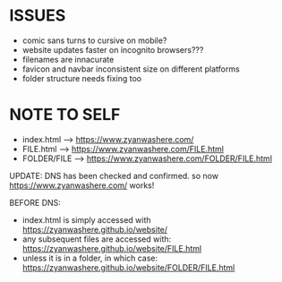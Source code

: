 # ISSUES

- comic sans turns to cursive on mobile?
- website updates faster on incognito browsers???
- filenames are innacurate
- favicon and navbar inconsistent size on different platforms
- folder structure needs fixing too


# NOTE TO SELF

- index.html --> https://www.zyanwashere.com/
- FILE.html --> https://www.zyanwashere.com/FILE.html
- FOLDER/FILE --> https://www.zyanwashere.com/FOLDER/FILE.html

UPDATE: DNS has been checked and confirmed. so now https://www.zyanwashere.com/ works!

BEFORE DNS:

- index.html is simply accessed with https://zyanwashere.github.io/website/
- any subsequent files are accessed with: https://zyanwashere.github.io/website/FILE.html
- unless it is in a folder, in which case: https://zyanwashere.github.io/website/FOLDER/FILE.html



